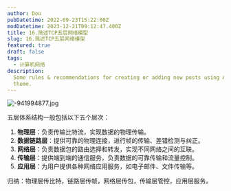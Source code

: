 ```yaml
---
author: Dou
pubDatetime: 2022-09-23T15:22:00Z
modDatetime: 2023-12-21T09:12:47.400Z
title: 16.简述TCP五层网络模型
slug: 16.简述TCP五层网络模型
featured: true
draft: false
tags:
  - 计算机网络
description:
  Some rules & recommendations for creating or adding new posts using AstroPaper
  theme.
---
```


![-941994877.jpg](https://cdn.nlark.com/yuque/0/2024/jpeg/38733028/1717835305045-7217743f-f138-4b32-9ddb-206d7e98e5a6.jpeg#averageHue=%23f9f9f9&from=url&id=Dos5Y&originHeight=2400&originWidth=1080&originalType=binary&ratio=1&rotation=0&showTitle=false&size=151616&status=done&style=none&title=)

五层体系结构一般包括以下五个层次：

1. **物理层**：负责传输比特流，实现数据的物理传输。
2. **数据链路层**：提供可靠的物理连接，进行帧的传输、差错检测与纠正。
3. **网络层**：负责数据包的路由选择和转发，实现不同网络之间的互联。
4. **传输层**：提供端到端的通信服务，负责数据的可靠传输和流量控制。
5. **应用层**：为用户提供各种网络应用服务，如电子邮件、文件传输等。

归纳：物理层传比特，链路层传帧，网络层传包，传输层管控，应用层服务。
